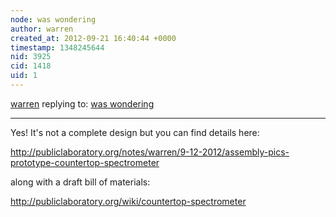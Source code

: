 ```yaml
---
node: was wondering
author: warren
created_at: 2012-09-21 16:40:44 +0000
timestamp: 1348245644
nid: 3925
cid: 1418
uid: 1
---
```




[warren](../profile/warren) replying to: [was wondering](../notes/cbullock/9-21-2012/was-wondering)

----
Yes! It's not a complete design but you can find details here: 

http://publiclaboratory.org/notes/warren/9-12-2012/assembly-pics-prototype-countertop-spectrometer

along with a draft bill of materials: 

http://publiclaboratory.org/wiki/countertop-spectrometer